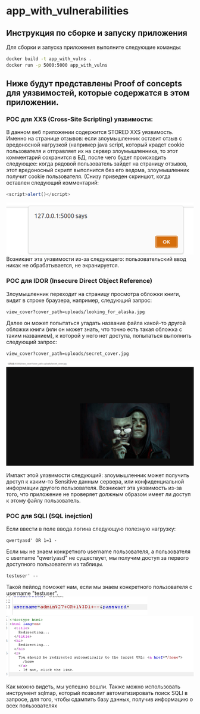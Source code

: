 # app_with_vulnerabilities

## Инструкция по сборке и запуску приложения

Для сборки и запуска приложения выполните следующие команды:

```bash
docker build -t app_with_vulns .
docker run -p 5000:5000 app_with_vulns
```
## Ниже будут представлены Proof of concepts для уязвимостей, которые содержатся в этом приложении.

### POC для XXS (Cross-Site Scripting) уязвимости:
   В данном веб приложении содержится STORED XXS уязвимость. Именно на странице отзывов: если злоумышленник оставит отзыв с вредоносной нагрузкой (например java script, который крадет cookie пользователя и отправляет их на сервер злоумышленника, то этот комментарий сохранится в БД, после чего будет происходить следующее: когда рядовой пользователь зайдет на страницу отзывов, этот вредоносный скрипт выполнится без его ведома, злоумышленник получит cookie пользователя. (Снизу приведен скриншот, когда оставлен следующий комментарий:
   ```javascript
   <script>alert()</script>
   ```
   ![Alt text](images_for_readme/image.png)
   Возникает эта уязвимости из-за следующего: пользовательский ввод никак не обрабатывается, не экранируется.

### POC для IDOR (Insecure Direct Object Reference)
   Злоумышленник переходит на страницу просмотра обложки книги, видит в строке браузера, например, следующий запрос:
   ```
   view_cover?cover_path=uploads/looking_for_alaska.jpg
   ```
   Далее он может попытаться угадать название файла какой-то другой обложки книги (или он может знать, что точно есть такая обложка с таким названием), к которой у него нет доступа, попытаться выполнить следующий запрос: 
   ```
   view_cover?cover_path=uploads/secret_cover.jpg
   ```
   ![Alt text](images_for_readme/image1.png)

   Импакт этой уязвимости следующий: злоумышленник может получить доступ к каким-то Sensitive данным сервера, или конфиденциальной информации другого пользователя. Возникает эта уязвимость из-за того, что приложение не проверяет должным образом имеет ли доступ к этому файлу пользователь.

### POC для SQLI (SQL inejction)
   Если ввести в поле ввода логина следующую полезную нагрузку:
   ```
   qwertyasd' OR 1=1 -
   ```
   Если мы не знаем конкретного username пользователя, а пользователя с username "qwertyasd" не существует, мы получим доступ за первого доступного пользователя из таблицы.
    
   ```
   testuser' --
   ```
   Такой пейлод поможет нам, если мы знаем конкретного пользователя с username "testuser".
   ![Alt text](images_for_readme/image2.png)
   ![Alt text](images_for_readme/image3.png)
   
   
   Как можно видеть, мы успешно вошли.
   Также можно использовать инструмент sqlmap, который позволит автоматизировать поиск SQLI в запросе, для того, чтобы сдампить базу данных, получив информацию о всех пользователях
